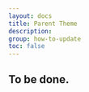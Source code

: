 ```yaml
---
layout: docs
title: Parent Theme
description: 
group: how-to-update
toc: false
---
```


## To be done.
